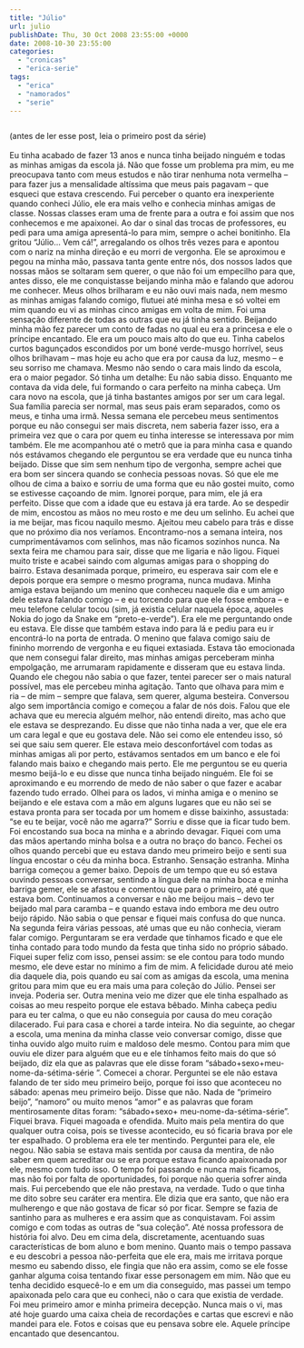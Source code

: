 ```yaml
---
title: "Júlio"
url: julio
publishDate: Thu, 30 Oct 2008 23:55:00 +0000
date: 2008-10-30 23:55:00
categories: 
  - "cronicas"
  - "erica-serie"
tags: 
  - "erica"
  - "namorados"
  - "serie"
---
```

<a href="http://2.bp.blogspot.com/_BzqI_RDZ6O4/ScA_NHmvMEI/AAAAAAAAAN0/e29m1qq1mDE/s1600-h/ericaserie.jpg"><img src="http://2.bp.blogspot.com/_BzqI_RDZ6O4/ScA_NHmvMEI/AAAAAAAAAN0/e29m1qq1mDE/s200/ericaserie.jpg" border="0" alt=""></a><div><span>(antes de ler esse post, leia o primeiro post da série)<br></span></div><div><span><br></span></div><div><span><span>Eu tinha acabado de fazer 13 anos e nunca tinha beijado ninguém e todas as minhas amigas da escola já. Não que fosse um problema pra mim, eu me preocupava tanto com meus estudos e não tirar nenhuma nota vermelha – para fazer jus a mensalidade altíssima que meus pais pagavam – que esqueci que estava crescendo. Fui perceber o quanto era inexperiente quando conheci Júlio, ele era mais velho e conhecia minhas amigas de classe. Nossas classes eram uma de frente para a outra e foi assim que nos conhecemos e me apaixonei. Ao dar o sinal das trocas de professores, eu pedi para uma amiga apresentá-lo para mim, sempre o achei bonitinho. Ela gritou “Júlio... Vem cá!”, arregalando os olhos três vezes para e apontou com o nariz na minha direção e eu morri de vergonha. Ele se aproximou e pegou na minha mão, passava tanta gente entre nós, dos nossos lados que nossas mãos se soltaram sem querer, o que não foi um empecilho para que, antes disso, ele me conquistasse beijando minha mão e falando que adorou me conhecer. Meus olhos brilharam e eu não ouvi mais nada, nem mesmo as minhas amigas falando comigo, flutuei até minha mesa e só voltei em mim quando eu vi as minhas cinco amigas em volta de mim. Foi uma sensação diferente de todas as outras que eu já tinha sentido. Beijando minha mão fez parecer um conto de fadas no qual eu era a princesa e ele o príncipe encantado. Ele era um pouco mais alto do que eu. Tinha cabelos curtos bagunçados escondidos por um boné verde-musgo horrível, seus olhos brilhavam – mas hoje eu acho que era por causa da luz, mesmo – e seu sorriso me chamava. Mesmo não sendo o cara mais lindo da escola, era o maior pegador. Só tinha um detalhe: Eu não sabia disso. Enquanto me contava da vida dele, fui formando o cara perfeito na minha cabeça. Um cara novo na escola, que já tinha bastantes amigos por ser um cara legal. Sua família parecia ser normal, mas seus pais eram separados, como os meus, e tinha uma irmã. Nessa semana ele percebeu meus sentimentos porque eu não consegui ser mais discreta, nem saberia fazer isso, era a primeira vez que o cara por quem eu tinha interesse se interessava por mim também. Ele me acompanhou até o metrô que ia para minha casa e quando nós estávamos chegando ele perguntou se era verdade que eu nunca tinha beijado. Disse que sim sem nenhum tipo de vergonha, sempre achei que era bom ser sincera quando se conhecia pessoas novas. Só que ele me olhou de cima a baixo e sorriu de uma forma que eu não gostei muito, como se estivesse caçoando de mim. Ignorei porque, para mim, ele já era perfeito. Disse que com a idade que eu estava já era tarde. Ao se despedir de mim, encostou as mãos no meu rosto e me deu um selinho. Eu achei que ia me beijar, mas ficou naquilo mesmo. Ajeitou meu cabelo para trás e disse que no próximo dia nos veríamos. Encontramo-nos a semana inteira, nos cumprimentávamos com selinhos, mas não ficamos sozinhos nunca. Na sexta feira me chamou para sair, disse que me ligaria e não ligou. Fiquei muito triste e acabei saindo com algumas amigas para o shopping do bairro. Estava desanimada porque, primeiro, eu esperava sair com ele e depois porque era sempre o mesmo programa, nunca mudava. Minha amiga estava beijando um menino que conheceu naquele dia e um amigo dele estava falando comigo – e eu torcendo para que ele fosse embora – e meu telefone celular tocou (sim, já existia celular naquela época, aqueles Nokia do jogo da Snake em “preto-e-verde”). Era ele me perguntando onde eu estava. Ele disse que também estava indo para lá e pediu para eu ir encontrá-lo na porta de entrada. O menino que falava comigo saiu de fininho morrendo de vergonha e eu fiquei extasiada. Estava tão emocionada que nem consegui falar direito, mas minhas amigas perceberam minha empolgação, me arrumaram rapidamente e disseram que eu estava linda. Quando ele chegou não sabia o que fazer, tentei parecer ser o mais natural possível, mas ele percebeu minha agitação. Tanto que olhava para mim e ria – de mim – sempre que falava, sem querer, alguma besteira. Conversou algo sem importância comigo e começou a falar de nós dois. Falou que ele achava que eu merecia alguém melhor, não entendi direito, mas acho que ele estava se desprezando. Eu disse que não tinha nada a ver, que ele era um cara legal e que eu gostava dele. Não sei como ele entendeu isso, só sei que saiu sem querer. Ele estava meio desconfortável com todas as minhas amigas ali por perto, estávamos sentados em um banco e ele foi falando mais baixo e chegando mais perto. Ele me perguntou se eu queria mesmo beijá-lo e eu disse que nunca tinha beijado ninguém. Ele foi se aproximando e eu morrendo de medo de não saber o que fazer e acabar fazendo tudo errado. Olhei para os lados, vi minha amiga e o menino se beijando e ele estava com a mão em alguns lugares que eu não sei se estava pronta para ser tocada por um homem e disse baixinho, assustada: “se eu te beijar, você não me agarra?” Sorriu e disse que ia ficar tudo bem. Foi encostando sua boca na minha e a abrindo devagar. Fiquei com uma das mãos apertando minha bolsa e a outra no braço do banco. Fechei os olhos quando percebi que eu estava dando meu primeiro beijo e senti sua língua encostar o céu da minha boca. Estranho. Sensação estranha. Minha barriga começou a gemer baixo. Depois de um tempo que eu só estava ouvindo pessoas conversar, sentindo a língua dele na minha boca e minha barriga gemer, ele se afastou e comentou que para o primeiro, até que estava bom. Continuamos a conversar e não me beijou mais – devo ter beijado mal para caramba – e quando estava indo embora me deu outro beijo rápido. Não sabia o que pensar e fiquei mais confusa do que nunca. Na segunda feira várias pessoas, até umas que eu não conhecia, vieram falar comigo. Perguntaram se era verdade que tínhamos ficado e que ele tinha contado para todo mundo da festa que tinha sido no próprio sábado. Fiquei super feliz com isso, pensei assim: se ele contou para todo mundo mesmo, ele deve estar no mínimo a fim de mim. A felicidade durou até meio dia daquele dia, pois quando eu saí com as amigas da escola, uma menina gritou para mim que eu era mais uma para coleção do Júlio. Pensei ser inveja. Poderia ser. Outra menina veio me dizer que ele tinha espalhado as coisas ao meu respeito porque ele estava bêbado. Minha cabeça pediu para eu ter calma, o que eu não conseguia por causa do meu coração dilacerado. Fui para casa e chorei a tarde inteira. No dia seguinte, ao chegar a escola, uma menina da minha classe veio conversar comigo, disse que tinha ouvido algo muito ruim e maldoso dele mesmo. Contou para mim que ouviu ele dizer para alguém que eu e ele tínhamos feito mais do que só beijado, diz ela que as palavras que ele disse foram “sábado+sexo+meu-nome-da-sétima-série ”. Comecei a chorar. Perguntei se ele não estava falando de ter sido meu primeiro beijo, porque foi isso que aconteceu no sábado: apenas meu primeiro beijo. Disse que não. Nada de “primeiro beijo”, “namoro” ou muito menos “amor” e as palavras que foram mentirosamente ditas foram: “sábado+sexo+ meu-nome-da-sétima-série”. Fiquei brava. Fiquei magoada e ofendida. Muito mais pela mentira do que qualquer outra coisa, pois se tivesse acontecido, eu só ficaria brava por ele ter espalhado. O problema era ele ter mentindo. Perguntei para ele, ele negou. Não sabia se estava mais sentida por causa da mentira, de não saber em quem acreditar ou se era porque estava ficando apaixonada por ele, mesmo com tudo isso. O tempo foi passando e nunca mais ficamos, mas não foi por falta de oportunidades, foi porque não queria sofrer ainda mais. Fui percebendo que ele não prestava, na verdade. Tudo o que tinha me dito sobre seu caráter era mentira. Ele dizia que era santo, que não era mulherengo e que não gostava de ficar só por ficar. Sempre se fazia de santinho para as mulheres e era assim que as conquistavam. Foi assim comigo e com todas as outras de “sua coleção”.  Até nossa professora de história foi alvo. Deu em cima dela, discretamente, acentuando suas características de bom aluno e bom menino. Quanto mais o tempo passava e eu descobri a pessoa não-perfeita que ele era, mais me irritava porque mesmo eu sabendo disso, ele fingia que não era assim, como se ele fosse ganhar alguma coisa tentando fixar esse personagem em mim. Não que eu tenha decidido esquecê-lo e em um dia conseguido, mas passei um tempo apaixonada pelo cara que eu conheci, não o cara que existia de verdade. Foi meu primeiro amor e minha primeira decepção. Nunca mais o vi, mas até hoje guardo uma caixa cheia de recordações e cartas que escrevi e não mandei para ele. Fotos e coisas que eu pensava sobre ele. Aquele príncipe encantado que desencantou.</span></span></div><div><br></div>

